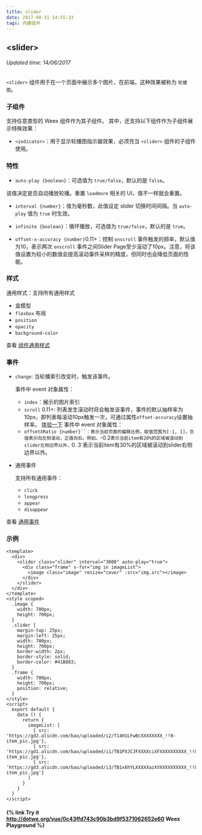 ```yaml
---
title: slider
date: 2017-08-31 14:55:33
tags: 内建组件
---
```


## &lt;slider&gt;
###### Updated time: 14/06/2017
`<slider>` 组件用于在一个页面中展示多个图片，在前端，这种效果被称为 `轮播图`。

### 子组件
支持任意类型的 Weex 组件作为其子组件。 其中，还支持以下组件作为子组件展示特殊效果：

* `<indicator>`：用于显示轮播图指示器效果，必须充当 `<slider>` 组件的子组件使用。

### 特性

* `auto-play {boolean}`：可选值为 `true/false`，默认的是 `false`。

该值决定是否自动播放轮播。重置 `loadmore` 相关的 UI，值不一样就会重置。

* `interval {number}`：值为毫秒数，此值设定 slider 切换时间间隔。当 `auto-play` 值为 `true` 时生效。

* `infinite {boolean}`：循环播放，可选值为 `true/false`，默认的是 `true`。
* `offset-x-accuracy {number}`0.11+：控制 `onscroll` 事件触发的频率，默认值为10，表示两次 `onscroll` 事件之间Slider
Page至少滚动了10px。注意，将该值设置为较小的数值会提高滚动事件采样的精度，但同时也会降低页面的性能。

### 样式
通用样式：支持所有通用样式

  * 盒模型
  * `flexbox` 布局
  * `position`
  * `opacity`
  * `background-color`

查看 [组件通用样式](https://github.com/2017/08/24/Common-Style)

### 事件
* `change`: 当轮播索引改变时，触发该事件。

  事件中 event 对象属性：

  * `index`：展示的图片索引
  * `scroll` 0.11+: 列表发生滚动时将会触发该事件，事件的默认抽样率为10px，即列表每滚动10px触发一次，可通过属性`offset-accuracy`设置抽样率。
  [体验一下](http://dotwe.org/vue/832e8f50cc325975b9d3aba93a9f6c39)
  事件中 event 对象属性：
  * `offsetXRatio {number}``：表示当前页面的偏移比例，取值范围为[-1, 1]，负值表示向左侧滚动，正值向右。例如，`-0.2`表示当前item有20%的区域被滚动到slider左侧边界以外，`0
  .3`表示当前item有30%的区域被滚动到slider右侧边界以外。

* 通用事件

  支持所有通用事件：

  * `click`
  * `longpress`
  * `appear`
  * `disappear`

查看 [通用事件](https://github.com/2017/09/02/commonEvent)

### 示例
```
<template>
  <div>
    <slider class="slider" interval="3000" auto-play="true">
      <div class="frame" v-for="img in imageList">
        <image class="image" resize="cover" :src="img.src"></image>
      </div>
    </slider>
  </div>
</template>
<style scoped>
  .image {
    width: 700px;
    height: 700px;
  }
  .slider {
    margin-top: 25px;
    margin-left: 25px;
    width: 700px;
    height: 700px;
    border-width: 2px;
    border-style: solid;
    border-color: #41B883;
  }
  .frame {
    width: 700px;
    height: 700px;
    position: relative;
  }
</style>
<script>
  export default {
    data () {
      return {
        imageList: [
          { src: 'https://gd2.alicdn.com/bao/uploaded/i2/T14H1LFwBcXXXXXXXX_!!0-item_pic.jpg'},
          { src: 'https://gd1.alicdn.com/bao/uploaded/i1/TB1PXJCJFXXXXciXFXXXXXXXXXX_!!0-item_pic.jpg'},
          { src: 'https://gd3.alicdn.com/bao/uploaded/i3/TB1x6hYLXXXXXazXVXXXXXXXXXX_!!0-item_pic.jpg'}
        ]
      }
    }
  }
</script>
```
#### {% link Try it http://dotwe.org/vue/0c43ffd743c90b3bd9f5371062652e60 Weex Playground %}